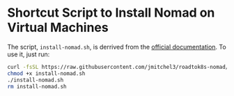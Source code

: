 # Shortcut Script to Install Nomad on Virtual Machines

The script, `install-nomad.sh`, is derrived from the [official documentation](https://developer.hashicorp.com/nomad/docs/install). To use it, just run:

```bash
curl -fsSL https://raw.githubusercontent.com/jmitchel3/roadtok8s-nomad/main/install-nomad.sh -o install-nomad.sh
chmod +x install-nomad.sh
./install-nomad.sh
rm install-nomad.sh
```
